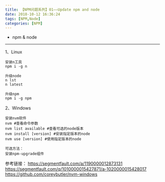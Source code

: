 ```yaml
---
title: 【NPM问题系列】01——Update npm and node
date: 2018-10-12 16:36:24
tags: [NPM,Node]
categories: [NPM]
---
```

- npm & node
<!-- more -->

--------------------------------

1、Linux

    安装n工具
    npm i -g n

    升级node
    n lst
    n latest

    升级npm
    npm i -g npm

2、Windows
    
    安装nvm软件
    nvm #查看命令参数
    nvm list available #查看可选的node版本
    nvm install [version] #安装指定版本的node
    nvm use [version] #使用指定版本的node

    可选方法：
    安装npm-upgrade组件





参考链接：
https://segmentfault.com/a/1190000012873131
https://segmentfault.com/q/1010000015427871/a-1020000015428017
https://github.com/coreybutler/nvm-windows